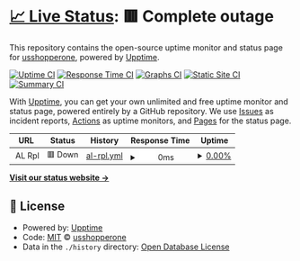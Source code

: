 # [📈 Live Status](https://status.bluenoel.ml): <!--live status--> **🟥 Complete outage**

This repository contains the open-source uptime monitor and status page for [usshopperone](https://status.bluenoel.ml), powered by [Upptime](https://github.com/upptime/upptime).

[![Uptime CI](https://github.com/usshopperone/upptime/workflows/Uptime%20CI/badge.svg)](https://github.com/usshopperone/upptime/actions?query=workflow%3A%22Uptime+CI%22)
[![Response Time CI](https://github.com/usshopperone/upptime/workflows/Response%20Time%20CI/badge.svg)](https://github.com/usshopperone/upptime/actions?query=workflow%3A%22Response+Time+CI%22)
[![Graphs CI](https://github.com/usshopperone/upptime/workflows/Graphs%20CI/badge.svg)](https://github.com/usshopperone/upptime/actions?query=workflow%3A%22Graphs+CI%22)
[![Static Site CI](https://github.com/usshopperone/upptime/workflows/Static%20Site%20CI/badge.svg)](https://github.com/usshopperone/upptime/actions?query=workflow%3A%22Static+Site+CI%22)
[![Summary CI](https://github.com/usshopperone/upptime/workflows/Summary%20CI/badge.svg)](https://github.com/usshopperone/upptime/actions?query=workflow%3A%22Summary+CI%22)

With [Upptime](https://upptime.js.org), you can get your own unlimited and free uptime monitor and status page, powered entirely by a GitHub repository. We use [Issues](https://github.com/usshopperone/upptime/issues) as incident reports, [Actions](https://github.com/usshopperone/upptime/actions) as uptime monitors, and [Pages](https://status.bluenoel.ml) for the status page.

<!--start: status pages-->
<!-- This summary is generated by Upptime (https://github.com/upptime/upptime) -->
<!-- Do not edit this manually, your changes will be overwritten -->
<!-- prettier-ignore -->
| URL | Status | History | Response Time | Uptime |
| --- | ------ | ------- | ------------- | ------ |
| <img alt="" src="https://icons.duckduckgo.com/ip3/null.ico" height="13"> AL Rpl | 🟥 Down | [al-rpl.yml](https://github.com/usshopperone/upptime/commits/HEAD/history/al-rpl.yml) | <details><summary><img alt="Response time graph" src="./graphs/al-rpl/response-time-week.png" height="20"> 0ms</summary><br><a href="https://status.bluenoel.ml/history/al-rpl"><img alt="Response time 2329" src="https://img.shields.io/endpoint?url=https%3A%2F%2Fraw.githubusercontent.com%2Fusshopperone%2Fupptime%2FHEAD%2Fapi%2Fal-rpl%2Fresponse-time.json"></a><br><a href="https://status.bluenoel.ml/history/al-rpl"><img alt="24-hour response time 0" src="https://img.shields.io/endpoint?url=https%3A%2F%2Fraw.githubusercontent.com%2Fusshopperone%2Fupptime%2FHEAD%2Fapi%2Fal-rpl%2Fresponse-time-day.json"></a><br><a href="https://status.bluenoel.ml/history/al-rpl"><img alt="7-day response time 0" src="https://img.shields.io/endpoint?url=https%3A%2F%2Fraw.githubusercontent.com%2Fusshopperone%2Fupptime%2FHEAD%2Fapi%2Fal-rpl%2Fresponse-time-week.json"></a><br><a href="https://status.bluenoel.ml/history/al-rpl"><img alt="30-day response time 0" src="https://img.shields.io/endpoint?url=https%3A%2F%2Fraw.githubusercontent.com%2Fusshopperone%2Fupptime%2FHEAD%2Fapi%2Fal-rpl%2Fresponse-time-month.json"></a><br><a href="https://status.bluenoel.ml/history/al-rpl"><img alt="1-year response time 2371" src="https://img.shields.io/endpoint?url=https%3A%2F%2Fraw.githubusercontent.com%2Fusshopperone%2Fupptime%2FHEAD%2Fapi%2Fal-rpl%2Fresponse-time-year.json"></a></details> | <details><summary><a href="https://status.bluenoel.ml/history/al-rpl">0.00%</a></summary><a href="https://status.bluenoel.ml/history/al-rpl"><img alt="All-time uptime 70.59%" src="https://img.shields.io/endpoint?url=https%3A%2F%2Fraw.githubusercontent.com%2Fusshopperone%2Fupptime%2FHEAD%2Fapi%2Fal-rpl%2Fuptime.json"></a><br><a href="https://status.bluenoel.ml/history/al-rpl"><img alt="24-hour uptime 0.00%" src="https://img.shields.io/endpoint?url=https%3A%2F%2Fraw.githubusercontent.com%2Fusshopperone%2Fupptime%2FHEAD%2Fapi%2Fal-rpl%2Fuptime-day.json"></a><br><a href="https://status.bluenoel.ml/history/al-rpl"><img alt="7-day uptime 0.00%" src="https://img.shields.io/endpoint?url=https%3A%2F%2Fraw.githubusercontent.com%2Fusshopperone%2Fupptime%2FHEAD%2Fapi%2Fal-rpl%2Fuptime-week.json"></a><br><a href="https://status.bluenoel.ml/history/al-rpl"><img alt="30-day uptime 1.38%" src="https://img.shields.io/endpoint?url=https%3A%2F%2Fraw.githubusercontent.com%2Fusshopperone%2Fupptime%2FHEAD%2Fapi%2Fal-rpl%2Fuptime-month.json"></a><br><a href="https://status.bluenoel.ml/history/al-rpl"><img alt="1-year uptime 59.11%" src="https://img.shields.io/endpoint?url=https%3A%2F%2Fraw.githubusercontent.com%2Fusshopperone%2Fupptime%2FHEAD%2Fapi%2Fal-rpl%2Fuptime-year.json"></a></details>

<!--end: status pages-->

[**Visit our status website →**](https://status.bluenoel.ml)

## 📄 License

- Powered by: [Upptime](https://github.com/upptime/upptime)
- Code: [MIT](./LICENSE) © [usshopperone](https://status.bluenoel.ml)
- Data in the `./history` directory: [Open Database License](https://opendatacommons.org/licenses/odbl/1-0/)
